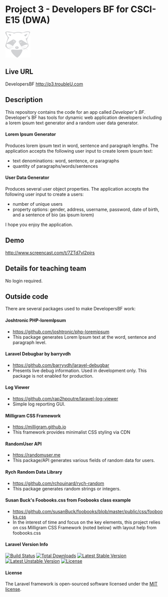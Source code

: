 # Project 3 - Developers BF for CSCI-E15 (DWA)

![TroubleU Logo](logo-redux.png)

## Live URL
DevelopersBF <http://p3.troubleU.com>


## Description
This repository contains the code for an app called _Developer's BF_. Developer's BF has tools for dynamic web application developers including a lorem ipsum text generator and a random user data generator.

#### Lorem Ipsum Generator
Produces lorem ipsum text in word, sentence and paragraph lengths. The application accepts the following user input to create lorem ipsum text:

- text denominations: word, sentence, or paragraphs
- quantity of paragraphs/words/sentences

#### User Data Generator
Produces several user object properties. The application accepts the following user input to create a users:

- number of unique users
- property options: gender, address, username, password, date of birth, and a sentence of bio (as ipsum lorem)

I hope you enjoy the application.

## Demo
<http://www.screencast.com/t/7ZTd7vl2pjrs>


## Details for teaching team
No login required.


## Outside code
There are several packages used to make DevelopersBF work:

#### Joshtronic PHP-loremIpsum
* <https://github.com/joshtronic/php-loremipsum>
* This package generates Lorem Ipsum text at the word, sentence and paragraph level.

#### Laravel Debugbar by barryvdh
* <https://github.com/barryvdh/laravel-debugbar>
* Presents live debug information. Used in development only. This package is not enabled for production.

#### Log Viewer
* <https://github.com/rap2hpoutre/laravel-log-viewer>
* Simple log reporting GUI.

#### Milligram CSS Framework
* <https://milligram.github.io>
* This framework provides minimalist CSS styling via CDN

#### RandomUser API
* <https://randomuser.me>
* This package/API generates various fields of random data for users.

#### Rych Random Data Library

* <https://github.com/rchouinard/rych-random>
* This package generates random strings or integers.

#### Susan Buck's Foobooks.css from Foobooks class example
* <https://github.com/susanBuck/foobooks/blob/master/public/css/foobooks.css>
* In the interest of time and focus on the key elements, this project relies on css Milligram CSS Framework (noted below) with layout help from foobooks.css

#### Laravel Version Info
[![Build Status](https://travis-ci.org/laravel/framework.svg)](https://travis-ci.org/laravel/framework)
[![Total Downloads](https://poser.pugx.org/laravel/framework/d/total.svg)](https://packagist.org/packages/laravel/framework)
[![Latest Stable Version](https://poser.pugx.org/laravel/framework/v/stable.svg)](https://packagist.org/packages/laravel/framework)
[![Latest Unstable Version](https://poser.pugx.org/laravel/framework/v/unstable.svg)](https://packagist.org/packages/laravel/framework)
[![License](https://poser.pugx.org/laravel/framework/license.svg)](https://packagist.org/packages/laravel/framework)

#### License
The Laravel framework is open-sourced software licensed under the [MIT license](http://opensource.org/licenses/MIT).
